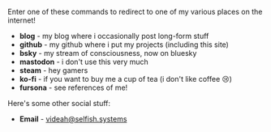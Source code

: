 Enter one of these commands to redirect to one of my various places on the internet!
 - **blog** - my blog where i occasionally post long-form stuff
 - **github** - my github where i put my projects (including this site)
 - **bsky** - my stream of consciousness, now on bluesky
 - **mastodon** - i don't use this very much
 - **steam** - hey gamers
 - **ko-fi** - if you want to buy me a cup of tea (i don't like coffee 😢)
 - **fursona** - see references of me!

Here's some other social stuff:

 - **Email** - videah@selfish.systems